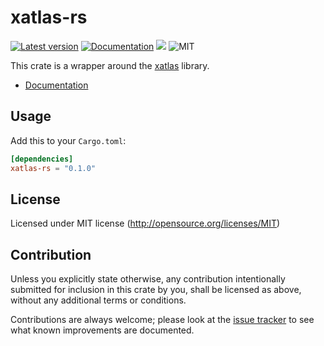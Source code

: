 xatlas-rs
========
[![Latest version](https://img.shields.io/crates/v/xatlas-rs.svg)](https://crates.io/crates/xatlas-rs)
[![Documentation](https://docs.rs/xatlas-rs/badge.svg)](https://docs.rs/xatlas-rs)
[![](https://tokei.rs/b1/github/Jasper-Bekkers/xatlas-rs)](https://github.com/Jasper-Bekkers/xatlas-rs)
![MIT](https://img.shields.io/badge/license-MIT-blue.svg)

This crate is a wrapper around the [xatlas](https://github.com/jpcy/xatlas) library.

- [Documentation](https://docs.rs/xatlas-rs)

## Usage

Add this to your `Cargo.toml`:

```toml
[dependencies]
xatlas-rs = "0.1.0"
```

## License

Licensed under MIT license (http://opensource.org/licenses/MIT)

## Contribution

Unless you explicitly state otherwise, any contribution intentionally submitted
for inclusion in this crate by you, shall be licensed as above, without any additional terms or conditions.

Contributions are always welcome; please look at the [issue tracker](https://github.com/Jasper-Bekkers/xatlas-rs/issues) to see what known improvements are documented.

